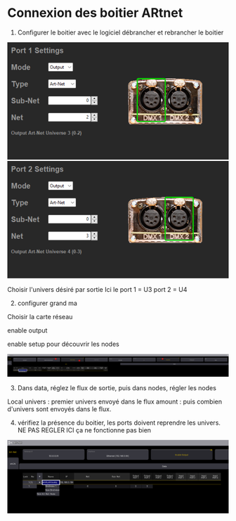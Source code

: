 
# Connexion des boitier ARtnet

1. Configurer le boitier avec le logiciel
débrancher et rebrancher le boitier

![Alt text](images/2023-05-28_14h38_59.png)
![Alt text](images/2023-05-28_14h39_04.png)

Choisir l'univers désiré par sortie
Ici le port 1 = U3
port 2 = U4

2. configurer grand ma

Choisir la carte réseau

enable output

enable setup pour découvrir les nodes

![Alt text](images/2023-05-28_14h42_18.png)

3. Dans data, réglez le flux de sortie, puis dans nodes, régler les nodes

Local univers : premier univers envoyé dans le flux
amount : puis combien d'univers sont envoyés dans le flux.

4. vérifiez la présence du boitier, les ports doivent reprendre les univers.
NE PAS REGLER ICI ça ne fonctionne pas bien

![Alt text](images/2023-05-28_14h44_55.png)